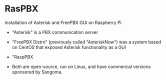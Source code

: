 # RasPBX
Installation of Asterisk and FreePBX GUI on Raspberry Pi

 - "Asterisk" is a PBX communication server
 - "FreePBX Distro" (previously called "AsteriskNow") was a system based on CentOS that exposed Asterisk functionality as a GUI
 - "RaspPBX   

 - Both are open-source, run on Linux, and have commercial versions sponsored by Sangoma.
